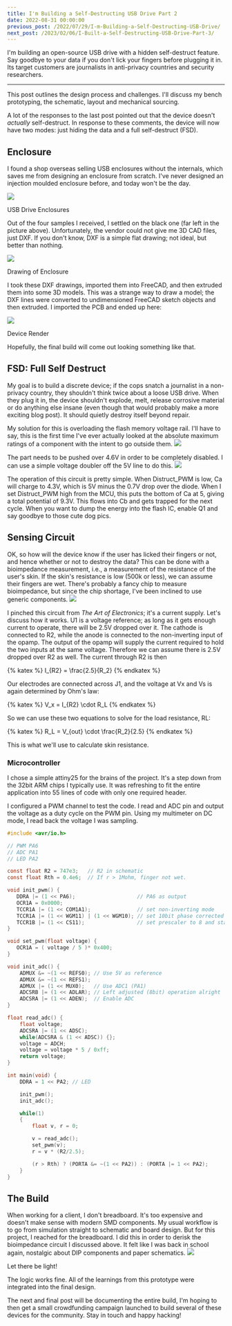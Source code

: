 ```yaml
---
title: I'm Building a Self-Destructing USB Drive Part 2
date: 2022-08-31 00:00:00
previous_post: /2022/07/29/I-m-Building-a-Self-Destructing-USB-Drive/
next_post: /2023/02/06/I-Built-a-Self-Destructing-USB-Drive-Part-3/
---
```


I'm building an open-source USB drive with a hidden self-destruct feature. Say goodbye to your data if you don't lick your fingers before plugging it in. Its target customers are journalists in anti-privacy countries and security researchers.

---
This post outlines the design process and challenges. I'll discuss my bench prototyping, the schematic, layout and mechanical sourcing.

A lot of the responses to the last post pointed out that the device doesn't *actually* self-destruct. In response to these comments, the device will now have two modes: just hiding the data and a full self-destruct (FSD).

## Enclosure
I found a shop overseas selling USB enclosures without the internals, which saves me from designing an enclosure from scratch. I've never designed an injection moulded enclosure before, and today won't be the day.

![](/img/usb_case.jpg)<figcaption>USB Drive Enclosures</figcaption>

Out of the four samples I received, I settled on the black one (far left in the picture above). Unfortunately, the vendor could not give me 3D CAD files, just DXF. If you don't know, DXF is a simple flat drawing; not ideal, but better than nothing.

![](/img/case.png)<figcaption>Drawing of Enclosure</figcaption>

I took these DXF drawings, imported them into FreeCAD, and then extruded them into some 3D models. This was a strange way to draw a model; the DXF lines were converted to undimensioned FreeCAD sketch objects and then extruded. I imported the PCB and ended up here:

![](/img/usb.png)<figcaption>Device Render</figcaption>

Hopefully, the final build will come out looking something like that.

## FSD: Full Self Destruct
My goal is to build a discrete device; if the cops snatch a journalist in a non-privacy country, they shouldn't think twice about a loose USB drive. When they plug it in, the device shouldn't explode, melt, release corrosive material or do anything else insane (even though that would probably make a more exciting blog post). It should quietly destroy itself beyond repair.

My solution for this is overloading the flash memory voltage rail. I'll have to say, this is the first time I've ever actually looked at the absolute maximum ratings of a component with the intent to go outside them.
![](/img/max_ratings.png)

The part needs to be pushed over 4.6V in order to be completely disabled. I can use a simple voltage doubler off the 5V line to do this.
![](/img/distruct.png)

The operation of this circuit is pretty simple. When Distruct_PWM is low, Ca will charge to 4.3V, which is 5V minus the 0.7V drop over the diode. When I set Distruct_PWM high from the MCU, this puts the bottom of Ca at 5, giving a total potential of 9.3V. This flows into Cb and gets trapped for the next cycle. When you want to dump the energy into the flash IC, enable Q1 and say goodbye to those cute dog pics.

## Sensing Circuit
OK, so how will the device know if the user has licked their fingers or not, and hence whether or not to destroy the data? This can be done with a bioimpedance measurement, i.e., a measurement of the resistance of the user's skin. If the skin's resistance is low (500k or less), we can assume their fingers are wet. There's probably a fancy chip to measure bioimpedance, but since the chip shortage, I've been inclined to use generic components.
![](/img/cct.png)

I pinched this circuit from _The Art of Electronics_; it's a current supply. Let's discuss how it works. U1 is a voltage reference; as long as it gets enough current to operate, there will be 2.5V dropped over it. The cathode is connected to R2, while the anode is connected to the non-inverting input of the opamp. The output of the opamp will supply the current required to hold the two inputs at the same voltage. Therefore we can assume there is 2.5V dropped over R2 as well. The current through R2 is then

{% katex %}
I_{R2} = \frac{2.5}{R_2}
{% endkatex %}

Our electrodes are connected across J1, and the voltage at Vx and Vs is again determined by Ohm's law:

{% katex %}
V_x = I_{R2} \cdot R_L
{% endkatex %}

So we can use these two equations to solve for the load resistance, RL:

{% katex %}
R_L = V_{out} \cdot \frac{R_2}{2.5}
{% endkatex %}

This is what we'll use to calculate skin resistance.

### Microcontroller
I chose a simple attiny25 for the brains of the project. It's a step down from the 32bit ARM chips I typically use. It was refreshing to fit the entire application into 55 lines of code with only one required header.

I configured a PWM channel to test the code. I read and ADC pin and output the voltage as a duty cycle on the PWM pin. Using my multimeter on DC mode, I read back the voltage I was sampling.

``` C
#include <avr/io.h>

// PWM PA6
// ADC PA1
// LED PA2

const float R2 = 747e3;   // R2 in schematic
const float Rth = 0.4e6;  // If r > 1Mohm, finger not wet.

void init_pwm() {
   DDRA |= (1 << PA6);                    // PA6 as output
   OCR1A = 0x0000;
   TCCR1A |= (1 << COM1A1);               // set non-inverting mode
   TCCR1A |= (1 << WGM11) | (1 << WGM10); // set 10bit phase corrected PWM Mode
   TCCR1B |= (1 << CS11);                 // set prescaler to 8 and starts PWM
}

void set_pwm(float voltage) {
   OCR1A = ( voltage / 5 )* 0x400;
}

void init_adc() {
    ADMUX &= ~(1 << REFS0); // Use 5V as reference
    ADMUX &= ~(1 << REFS1);
    ADMUX |= (1 << MUX0);   // Use ADC1 (PA1)
    ADCSRB |= (1 << ADLAR); // Left adjusted (8bit) operation alright
    ADCSRA |= (1 << ADEN);  // Enable ADC
}

float read_adc() {
    float voltage;
    ADCSRA |= (1 << ADSC);
    while(ADCSRA & (1 << ADSC)) {};
    voltage = ADCH;
    voltage = voltage * 5 / 0xff;
    return voltage;
}

int main(void) {
    DDRA = 1 << PA2; // LED

    init_pwm();
    init_adc();

    while(1)
    {
        float v, r = 0;

        v = read_adc();
        set_pwm(v);
        r = v * (R2/2.5);

        (r > Rth) ? (PORTA &= ~(1 << PA2)) : (PORTA |= 1 << PA2);
    }
}
```

## The Build
When working for a client, I don't breadboard. It's too expensive and doesn't make sense with modern SMD components. My usual workflow is to go from simulation straight to schematic and board design. But for this project, I reached for the breadboard. I did this in order to derisk the bioimpedance circuit I discussed above. It felt like I was back in school again, nostalgic about DIP components and paper schematics.
![](/img/lick.gif)<figcaption>Let there be light!</figcaption>

The logic works fine. All of the learnings from this prototype were integrated into the final design.

The next and final post will be documenting the entire build, I'm hoping to then get a small crowdfunding campaign launched to build several of these devices for the community. Stay in touch and happy hacking!

